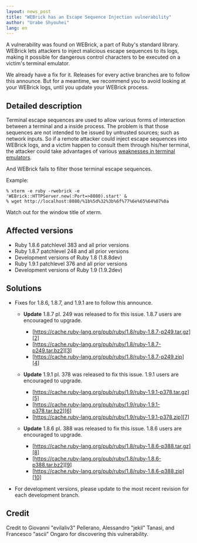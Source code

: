 ```yaml
---
layout: news_post
title: "WEBrick has an Escape Sequence Injection vulnerability"
author: "Urabe Shyouhei"
lang: en
---
```


A vulnerability was found on WEBrick, a part of Ruby\'s standard
library. WEBrick lets attackers to inject malicious escape sequences to
its logs, making it possible for dangerous control characters to be
executed on a victim\'s terminal emulator.

We already have a fix for it. Releases for every active branches are to
follow this announce. But for a meantime, we recommend you to avoid
looking at your WEBrick logs, until you update your WEBrick process.

## Detailed description

Terminal escape sequences are used to allow various forms of interaction
between a terminal and a inside process. The problem is that those
sequences are not intended to be issued by untrusted sources; such as
network inputs. So if a remote attacker could inject escape sequences
into WEBrick logs, and a victim happen to consult them through his/her
terminal, the attacker could take advantages of various [weaknesses in
terminal emulators][1].

And WEBrick fails to filter those terminal escape sequences.

Example:

    % xterm -e ruby -rwebrick -e 'WEBrick::HTTPServer.new(:Port=>8080).start' &
    % wget http://localhost:8080/%1b%5d%32%3b%6f%77%6e%65%64%07%0a

Watch out for the window title of xterm.

## Affected versions

* Ruby 1.8.6 patchlevel 383 and all prior versions
* Ruby 1.8.7 patchlevel 248 and all prior versions
* Development versions of Ruby 1.8 (1.8.8dev)
* Ruby 1.9.1 patchlevel 376 and all prior versions
* Development versions of Ruby 1.9 (1.9.2dev)

## Solutions

* Fixes for 1.8.6, 1.8.7, and 1.9.1 are to follow this announce.
  * **Update** 1.8.7 pl. 249 was released to fix this issue. 1.8.7 users
    are encouraged to upgrade.
    * [https://cache.ruby-lang.org/pub/ruby/1.8/ruby-1.8.7-p249.tar.gz][2]
    * [https://cache.ruby-lang.org/pub/ruby/1.8/ruby-1.8.7-p249.tar.bz2][3]
    * [https://cache.ruby-lang.org/pub/ruby/1.8/ruby-1.8.7-p249.zip][4]

  * **Update** 1.9.1 pl. 378 was released to fix this issue. 1.9.1 users
    are encouraged to upgrade.
    * [https://cache.ruby-lang.org/pub/ruby/1.9/ruby-1.9.1-p378.tar.gz][5]
    * [https://cache.ruby-lang.org/pub/ruby/1.9/ruby-1.9.1-p378.tar.bz2][6]
    * [https://cache.ruby-lang.org/pub/ruby/1.9/ruby-1.9.1-p378.zip][7]

  * **Update** 1.8.6 pl. 388 was released to fix this issue. 1.8.6 users
    are encouraged to upgrade.
    * [https://cache.ruby-lang.org/pub/ruby/1.8/ruby-1.8.6-p388.tar.gz][8]
    * [https://cache.ruby-lang.org/pub/ruby/1.8/ruby-1.8.6-p388.tar.bz2][9]
    * [https://cache.ruby-lang.org/pub/ruby/1.8/ruby-1.8.6-p388.zip][10]

* For development versions, please update to the most recent revision
  for each development branch.

## Credit

Credit to Giovanni \"evilaliv3\" Pellerano, Alessandro \"jekil\" Tanasi,
and Francesco \"ascii\" Ongaro for discovering this vulnerability.



[1]: http://marc.info/?l=bugtraq&amp;m=104612710031920&amp;w=2 "Terminal Emulator Security Issues"
[2]: https://cache.ruby-lang.org/pub/ruby/1.8/ruby-1.8.7-p249.tar.gz
[3]: https://cache.ruby-lang.org/pub/ruby/1.8/ruby-1.8.7-p249.tar.bz2
[4]: https://cache.ruby-lang.org/pub/ruby/1.8/ruby-1.8.7-p249.zip
[5]: https://cache.ruby-lang.org/pub/ruby/1.9/ruby-1.9.1-p378.tar.gz
[6]: https://cache.ruby-lang.org/pub/ruby/1.9/ruby-1.9.1-p378.tar.bz2
[7]: https://cache.ruby-lang.org/pub/ruby/1.9/ruby-1.9.1-p378.zip
[8]: https://cache.ruby-lang.org/pub/ruby/1.8/ruby-1.8.6-p388.tar.gz
[9]: https://cache.ruby-lang.org/pub/ruby/1.8/ruby-1.8.6-p388.tar.bz2
[10]: https://cache.ruby-lang.org/pub/ruby/1.8/ruby-1.8.6-p388.zip
